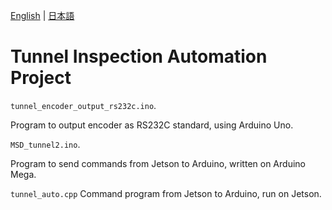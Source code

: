 [English](README.en.md) | [日本語](README.md)

# Tunnel Inspection Automation Project

`tunnel_encoder_output_rs232c.ino`.

Program to output encoder as RS232C standard, using Arduino Uno.

`MSD_tunnel2.ino`.

Program to send commands from Jetson to Arduino, written on Arduino Mega.

`tunnel_auto.cpp`
Command program from Jetson to Arduino, run on Jetson.